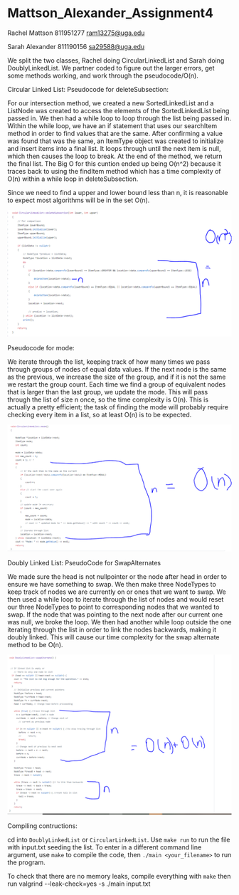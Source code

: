 # Mattson_Alexander_Assignment4

Rachel Mattson
811951277
ram13275@uga.edu

Sarah Alexander
811190156
sa29588@uga.edu

We split the two classes, Rachel doing CircularLinkedList and Sarah doing DoublyLinkedList. We partner coded to figure out the larger errors, get some methods working, and work through the pseudocode/O(n).

Circular Linked List:
Pseudocode for deleteSubsection:

For our intersection method, we created a new SortedLinkedList and a ListNode was created to access the elements of the SortedLinkedList being passed in. We then had a while loop to loop through the list being passed in. Within the while loop, we have an if statement that uses our searchItem method in order to find values that are the same. After confirming a value was found that was the same, an ItemType object was created to initialize and insert items into a final list. It loops through until the next item is null, which then causes the loop to break. At the end of the method, we return the final list. The Big O for this cuntion ended up being O(n^2) because it traces back to using the findItem method which has a time complexity of O(n) within a while loop in deleteSubsection. 

Since we need to find a upper and lower bound less than n, it is reasonable to expect most algorithms will be in the set O(n).

![](deletesubO.PNG)

Pseudocode for mode: 

We iterate through the list, keeping track of how many times we pass through groups of nodes of equal data values. If the next node is the same as the previous, we increase the size of the group, and if it is not the same we restart the group count. Each time we find a group of equivalent nodes that is larger than the last group, we update the mode. This will pass through the list of size n once, so the time complexity is O(n). This is actually a pretty efficient; the task of finding the mode will probably require checking every item in a list, so at least O(n) is to be expected. 

![](modeO.PNG)


Doubly Linked List:
PseudoCode for SwapAlternates

We made sure the head is not nullpointer or the node after head in order to ensure we have something to swap. We then make three NodeTypes to keep track of nodes we are currently on or ones that we want to swap. We then used a while loop to iterate through the list of nodes and would reset our three NodeTypes to point to corresponding nodes that we wanted to swap. If the node that was pointing to the next node after our current one was null, we broke the loop. We then had another while loop outside the one iterating through the list in order to link the nodes backwards, making it doubly linked. This will cause our time complexity for the swap alternate method to be O(n). 

![](swapAltO.PNG)




Compiling contructions:

cd into `DoublyLinkedList` or `CircularLinkedList`. Use `make run` to run the file with input.txt seeding the list.
To enter in a different command line argument, use `make` to compile the code, then `./main <your_filename>` to run the program.

To check that there are no memory leaks, compile everything with `make` then run valgrind --leak-check=yes -s ./main input.txt 

